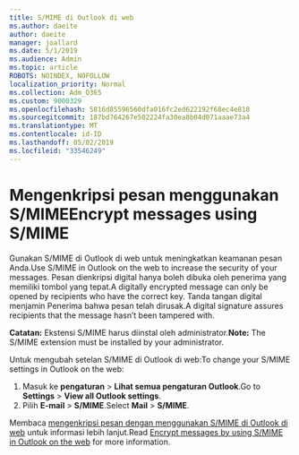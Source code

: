 ```yaml
---
title: S/MIME di Outlook di web
ms.author: daeite
author: daeite
manager: joallard
ms.date: 5/1/2019
ms.audience: Admin
ms.topic: article
ROBOTS: NOINDEX, NOFOLLOW
localization_priority: Normal
ms.collection: Adm_O365
ms.custom: 9000329
ms.openlocfilehash: 5816d85596560dfa016fc2ed622192f68ec4e818
ms.sourcegitcommit: 187bd764267e502224fa30ea8b04d071aaae73a4
ms.translationtype: MT
ms.contentlocale: id-ID
ms.lasthandoff: 05/02/2019
ms.locfileid: "33546249"
---
```

# <a name="encrypt-messages-using-smime"></a><span data-ttu-id="c03b1-102">Mengenkripsi pesan menggunakan S/MIME</span><span class="sxs-lookup"><span data-stu-id="c03b1-102">Encrypt messages using S/MIME</span></span>

<span data-ttu-id="c03b1-103">Gunakan S/MIME di Outlook di web untuk meningkatkan keamanan pesan Anda.</span><span class="sxs-lookup"><span data-stu-id="c03b1-103">Use S/MIME in Outlook on the web to increase the security of your messages.</span></span> <span data-ttu-id="c03b1-104">Pesan dienkripsi digital hanya boleh dibuka oleh penerima yang memiliki tombol yang tepat.</span><span class="sxs-lookup"><span data-stu-id="c03b1-104">A digitally encrypted message can only be opened by recipients who have the correct key.</span></span> <span data-ttu-id="c03b1-105">Tanda tangan digital menjamin Penerima bahwa pesan telah dirusak.</span><span class="sxs-lookup"><span data-stu-id="c03b1-105">A digital signature assures recipients that the message hasn’t been tampered with.</span></span>

<span data-ttu-id="c03b1-106">**Catatan:** Ekstensi S/MIME harus diinstal oleh administrator.</span><span class="sxs-lookup"><span data-stu-id="c03b1-106">**Note:** The S/MIME extension must be installed by your administrator.</span></span>

<span data-ttu-id="c03b1-107">Untuk mengubah setelan S/MIME di Outlook di web:</span><span class="sxs-lookup"><span data-stu-id="c03b1-107">To change your S/MIME settings in Outlook on the web:</span></span>

1. <span data-ttu-id="c03b1-108">Masuk ke **pengaturan** > **Lihat semua pengaturan Outlook**.</span><span class="sxs-lookup"><span data-stu-id="c03b1-108">Go to **Settings** > **View all Outlook settings**.</span></span>
2. <span data-ttu-id="c03b1-109">Pilih **E-mail** > **S/MIME**.</span><span class="sxs-lookup"><span data-stu-id="c03b1-109">Select **Mail** > **S/MIME**.</span></span>

<span data-ttu-id="c03b1-110">Membaca [mengenkripsi pesan dengan menggunakan S/MIME di Outlook di web](https://support.office.com/article/878c79fc-7088-4b39-966f-14512658f480) untuk informasi lebih lanjut.</span><span class="sxs-lookup"><span data-stu-id="c03b1-110">Read [Encrypt messages by using S/MIME in Outlook on the web](https://support.office.com/article/878c79fc-7088-4b39-966f-14512658f480) for more information.</span></span>